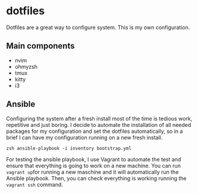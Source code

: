 # dotfiles

Dotfiles are a great way to configure system. This is my own configuration.

## Main components

- nvim
- ohmyzsh
- tmux
- kitty
- i3

## Ansible

Configuring the system after a fresh install most of the time is tedious work, repetitive
and just boring. I decide to automate the installation of all needed packages for my configuration
and set the dotfiles automatically, so in a brief I can have my configuration running on a new
fresh install.

``zsh
ansible-playbook -i inventory bootstrap.yml
``

For testing the ansible playbook, I use Vagrant to automate the test and ensure that everything is 
going to work on a new machine. You can run `vagrant up`for running a new maschine and it will
automatically run the Ansible playbook. Then, you can check everything is working running the
`vagrant ssh` command.
